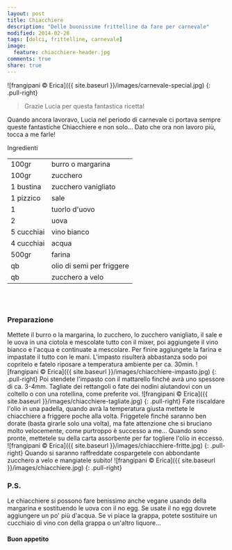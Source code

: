 ```yaml
---
layout: post
title: Chiacchiere
description: "Delle buonissime frittelline da fare per carnevale"
modified: 2014-02-28
tags: [dolci, frittelline, carnevale]
image:
  feature: chiacchiere-header.jpg
comments: true
share: true
---
```


![frangipani © Erica]({{ site.baseurl }}/images/carnevale-special.jpg)
{: .pull-right}

> Grazie Lucia per questa fantastica ricetta!

Quando ancora lavoravo, Lucia nel periodo di carnevale ci portava sempre queste fantastiche Chiacchiere e non solo... Dato che ora non lavoro più, tocca a me farle! 

<div class="ingredients">
  <div class="ingredients-title">Ingredienti</div>
  <table>
    <tbody>
      <tr>
        <td>100gr</td>
        <td>burro o margarina</td>
      </tr>
      <tr>
        <td>100gr</td>
        <td>zucchero</td>
      </tr>
      <tr>
        <td>1 bustina</td>
        <td>zucchero vanigliato</td>
      </tr>
      <tr>
        <td>1 pizzico</td>
        <td>sale</td>
      </tr>
      <tr>
      	<td>1</td>
        <td>tuorlo d'uovo</td>
      </tr>
      <tr>
        <td>2</td>
        <td>uova</td>
      </tr>
      <tr>
        <td>5 cucchiai</td>
        <td>vino bianco</td>
      </tr>
      <tr>
        <td>4 cucchiai</td>
        <td>acqua</td>
      </tr>
      <tr>
        <td>500gr</td>
        <td>farina</td>
      </tr>
      <tr>
        <td>qb</td>
        <td>olio di semi per friggere</td>
      </tr>
      <tr>
        <td>qb</td>
        <td>zucchero a velo</td>       
      </tr>
    </tbody>
  </table>
  <br></br>
</div>


<h3>
	<font color="grey">
		<i class="icon-cogs"></i>
	</font> Preparazione
</h3>

Mettete il burro o la margarina, lo zucchero, lo zucchero vanigliato, il sale e le uova in una ciotola e mescolate tutto con il mixer, poi aggiungete il vino bianco e l'acqua e continuate a mescolare. Per finire aggiungete la farina e impastate il tutto con le mani. L'impasto risulterà abbastanza sodo poi copritelo e fatelo riposare a temperatura ambiente per ca. 30min.
![frangipani © Erica]({{ site.baseurl }}/images/chiacchiere-impasto.jpg)
{: .pull-right}
Poi stendete l'impasto con il mattarello finché avrà uno spessore di ca. 3-4mm. Tagliate dei rettangoli o fate dei nodini aiutandovi con un coltello o con una rotellina, come preferite voi.
![frangipani © Erica]({{ site.baseurl }}/images/chiacchiere-tagliate.jpg)
{: .pull-right}
Fate riscaldare l'olio in una padella, quando avrà la temperatura giusta mettete le chiacchiere a friggere poche alla volta. Friggetele finché saranno ben dorate (basta girarle solo una volta), ma fate attenzione che si bruciano molto velocemente, come purtroppo è successo a me... Quando sono pronte, mettetele su della carta assorbente per far togliere l'olio in eccesso.
![frangipani © Erica]({{ site.baseurl }}/images/chiacchiere-fritte.jpg)
{: .pull-right}
Quando si saranno raffreddate cospargetele con abbondante zucchero a velo e mangiatele subito!
![frangipani © Erica]({{ site.baseurl }}/images/chiacchiere.jpg)
{: .pull-right}

<h3>
  <font color="#FFCC00">
    <i class="icon-lightbulb"></i>
  </font> P.S.
</h3>

Le chiacchiere si possono fare benissimo anche vegane usando della margarina e sostituendo le uova con il no egg. Se usate il no egg dovrete aggiungere un po' più d'acqua. Se vi piace la grappa, potete sostituire un cucchiaio di vino con della grappa o un'altro liquore...

<h4>Buon appetito
  <font color="red">
    <i class="icon-smile"></i>
  </font>
</h4>
